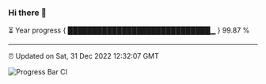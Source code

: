### Hi there 👋

⏳ Year progress { █████████████████████████████▁ } 99.87 %

---

⏰ Updated on Sat, 31 Dec 2022 12:32:07 GMT

![Progress Bar CI](https://github.com/ZhaoGui/ZhaoGui/workflows/Progress%20Bar%20CI/badge.svg)
